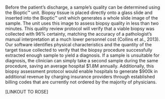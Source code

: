 Before the patient’s discharge, a sample’s quality can be determined using the Bioptic™ unit. Biopsy tissue is placed directly onto a glass slide and inserted into the Bioptic™ unit which generates a whole slide image of the sample. The unit uses this image to assess biopsy quality in less than two minutes. This quality review protocol will verify that a viable biopsy was collected with 96% certainty, matching the accuracy of a pathologist’s manual interpretation at a much lower personnel cost (Collins et al., 2013). Our software identifies physical characteristics and the quantity of the target tissue collected to verify that the biopsy procedure successfully extracted enough sample to yield a diagnosis. If a sample is unsuitable for diagnosis, the clinician can simply take a second sample during the same procedure, saving an average hospital $1.8M annually. Additionally, this biopsy assessment protocol would enable hospitals to generate $900k in additional revenue by charging insurance providers through established billing codes that are currently not ordered by the majority of physicians.

[LINKOUT TO ROSE]